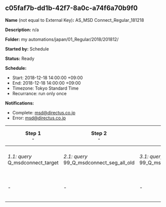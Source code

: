 ## c05faf7b-dd1b-42f7-8a0c-a74f6a70b9f0

**Name** (not equal to External Key)**:** AS_MSD Connect_Regular_181218

**Description:** n/a

**Folder:** my automations/japan/01_Regular/2018/201812/

**Started by:** Schedule

**Status:** Ready

**Schedule:**

* Start: 2018-12-18 14:00:00 +09:00
* End: 2018-12-18 14:00:00 +09:00
* Timezone: Tokyo Standard Time
* Recurrance: run only once

**Notifications:**

* Complete: msd@directus.co.jp
* Error: msd@directus.co.jp

| Step 1<br>_<small>-</small>_ | Step 2<br>_<small>-</small>_ | Step 3<br>_<small>-</small>_ | Step 4<br>_<small>-</small>_ | Step 5<br>_<small>-</small>_ | Step 6<br>_<small>-</small>_ |
| --- | --- | --- | --- | --- | --- |
| _1.1: query_<br>Q_msdconnect_target | _2.1: query_<br>99_Q_msdconnect_seg_all_old | _3.1: query_<br>99_Q_msdconnect_seg_pharma_old | _4.1: query_<br>99_Q_msdconnect_seg_doctor_old | _5.1: wait_<br>04:00 午後 | _6.1: emailSend_<br>MA_MSD Connect_Regular_医師用_181218 |
| - | - | - | - | - | _6.2: emailSend_<br>MA_MSD Connect_Regular_薬剤師用_181218 |
